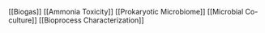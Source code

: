[[Biogas]]
[[Ammonia Toxicity]]
[[Prokaryotic Microbiome]]
[[Microbial Co-culture]]
[[Bioprocess Characterization]]
